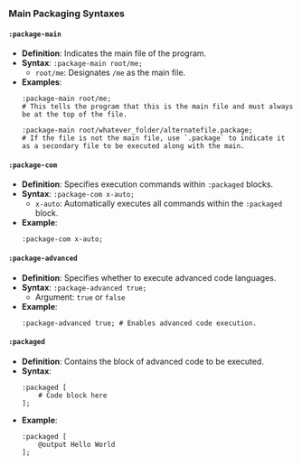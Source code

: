 ### Main Packaging Syntaxes

#### `:package-main`
- **Definition**: Indicates the main file of the program.
- **Syntax**: `:package-main root/me;`
  - `root/me`: Designates `/me` as the main file.
- **Examples**:
  ```
  :package-main root/me;
  # This tells the program that this is the main file and must always be at the top of the file.

  :package-main root/whatever_folder/alternatefile.package;
  # If the file is not the main file, use `.package` to indicate it as a secondary file to be executed along with the main.
  ```

#### `:package-com`
- **Definition**: Specifies execution commands within `:packaged` blocks.
- **Syntax**: `:package-com x-auto;`
  - `x-auto`: Automatically executes all commands within the `:packaged` block.
- **Example**:
  ```
  :package-com x-auto;
  ```

#### `:package-advanced`
- **Definition**: Specifies whether to execute advanced code languages.
- **Syntax**: `:package-advanced true;`
  - Argument: `true` or `false`
- **Example**:
  ```
  :package-advanced true; # Enables advanced code execution.
  ```

#### `:packaged`
- **Definition**: Contains the block of advanced code to be executed.
- **Syntax**:
  ```
  :packaged [
      # Code block here
  ];
  ```
- **Example**:
  ```
  :packaged [
      @output Hello World
  ];
  ```